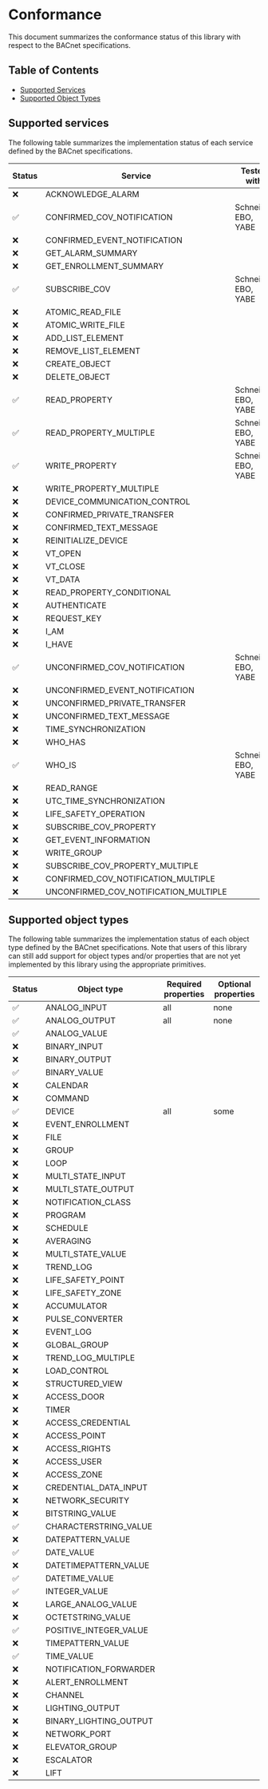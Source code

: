 
# Conformance

This document summarizes the conformance status of this library with respect
to the BACnet specifications.

## Table of Contents

- [Supported Services](#supported-services)
- [Supported Object Types](#supported-object-types)

## Supported services

The following table summarizes the implementation status of each service
defined by the BACnet specifications.

| Status | Service | Tested with |
| --- | --- | --- |
| ❌ | ACKNOWLEDGE_ALARM | |
| ✅ | CONFIRMED_COV_NOTIFICATION | Schneider EBO, YABE |
| ❌ | CONFIRMED_EVENT_NOTIFICATION | |
| ❌ | GET_ALARM_SUMMARY | |
| ❌ | GET_ENROLLMENT_SUMMARY | |
| ✅ | SUBSCRIBE_COV | Schneider EBO, YABE |
| ❌ | ATOMIC_READ_FILE | |
| ❌ | ATOMIC_WRITE_FILE | |
| ❌ | ADD_LIST_ELEMENT | |
| ❌ | REMOVE_LIST_ELEMENT | |
| ❌ | CREATE_OBJECT | |
| ❌ | DELETE_OBJECT | |
| ✅ | READ_PROPERTY | Schneider EBO, YABE |
| ✅ | READ_PROPERTY_MULTIPLE | Schneider EBO, YABE |
| ✅ | WRITE_PROPERTY | Schneider EBO, YABE |
| ❌ | WRITE_PROPERTY_MULTIPLE | |
| ❌ | DEVICE_COMMUNICATION_CONTROL | |
| ❌ | CONFIRMED_PRIVATE_TRANSFER | |
| ❌ | CONFIRMED_TEXT_MESSAGE | |
| ❌ | REINITIALIZE_DEVICE | |
| ❌ | VT_OPEN | |
| ❌ | VT_CLOSE | |
| ❌ | VT_DATA | |
| ❌ | READ_PROPERTY_CONDITIONAL | |
| ❌ | AUTHENTICATE | |
| ❌ | REQUEST_KEY | |
| ❌ | I_AM | |
| ❌ | I_HAVE | |
| ✅ | UNCONFIRMED_COV_NOTIFICATION | Schneider EBO, YABE |
| ❌ | UNCONFIRMED_EVENT_NOTIFICATION | |
| ❌ | UNCONFIRMED_PRIVATE_TRANSFER | |
| ❌ | UNCONFIRMED_TEXT_MESSAGE | |
| ❌ | TIME_SYNCHRONIZATION | |
| ❌ | WHO_HAS | |
| ✅ | WHO_IS | Schneider EBO, YABE |
| ❌ | READ_RANGE | |
| ❌ | UTC_TIME_SYNCHRONIZATION | |
| ❌ | LIFE_SAFETY_OPERATION | |
| ❌ | SUBSCRIBE_COV_PROPERTY | |
| ❌ | GET_EVENT_INFORMATION | |
| ❌ | WRITE_GROUP | |
| ❌ | SUBSCRIBE_COV_PROPERTY_MULTIPLE | |
| ❌ | CONFIRMED_COV_NOTIFICATION_MULTIPLE | |
| ❌ | UNCONFIRMED_COV_NOTIFICATION_MULTIPLE | |

## Supported object types

The following table summarizes the implementation status of each object type
defined by the BACnet specifications. Note that users of this library can still
add support for object types and/or properties that are not yet implemented by
this library using the appropriate primitives.

| Status | Object type | Required properties | Optional properties |
| --- | --- | --- | --- |
| ✅ | ANALOG_INPUT | all | none |
| ✅ | ANALOG_OUTPUT | all | none |
| ✅ | ANALOG_VALUE | | |
| ❌ | BINARY_INPUT | | |
| ❌ | BINARY_OUTPUT | | |
| ✅ | BINARY_VALUE | | |
| ❌ | CALENDAR | | |
| ❌ | COMMAND | | |
| ✅ | DEVICE | all | some |
| ❌ | EVENT_ENROLLMENT | | |
| ❌ | FILE | | |
| ❌ | GROUP | | |
| ❌ | LOOP | | |
| ❌ | MULTI_STATE_INPUT | | |
| ❌ | MULTI_STATE_OUTPUT | | |
| ❌ | NOTIFICATION_CLASS | | |
| ❌ | PROGRAM | | |
| ❌ | SCHEDULE | | |
| ❌ | AVERAGING | | |
| ❌ | MULTI_STATE_VALUE | | |
| ❌ | TREND_LOG | | |
| ❌ | LIFE_SAFETY_POINT | | |
| ❌ | LIFE_SAFETY_ZONE | | |
| ❌ | ACCUMULATOR | | |
| ❌ | PULSE_CONVERTER | | |
| ❌ | EVENT_LOG | | |
| ❌ | GLOBAL_GROUP | | |
| ❌ | TREND_LOG_MULTIPLE | | |
| ❌ | LOAD_CONTROL | | |
| ❌ | STRUCTURED_VIEW | | |
| ❌ | ACCESS_DOOR | | |
| ❌ | TIMER | | |
| ❌ | ACCESS_CREDENTIAL | | |
| ❌ | ACCESS_POINT | | |
| ❌ | ACCESS_RIGHTS | | |
| ❌ | ACCESS_USER | | |
| ❌ | ACCESS_ZONE | | |
| ❌ | CREDENTIAL_DATA_INPUT | | |
| ❌ | NETWORK_SECURITY | | |
| ❌ | BITSTRING_VALUE | | |
| ✅ | CHARACTERSTRING_VALUE | | |
| ❌ | DATEPATTERN_VALUE | | |
| ✅ | DATE_VALUE | | |
| ❌ | DATETIMEPATTERN_VALUE | | |
| ✅ | DATETIME_VALUE | | |
| ✅ | INTEGER_VALUE | | |
| ❌ | LARGE_ANALOG_VALUE | | |
| ❌ | OCTETSTRING_VALUE | | |
| ✅ | POSITIVE_INTEGER_VALUE | | |
| ❌ | TIMEPATTERN_VALUE | | |
| ✅ | TIME_VALUE | | |
| ❌ | NOTIFICATION_FORWARDER | | |
| ❌ | ALERT_ENROLLMENT | | |
| ❌ | CHANNEL | | |
| ❌ | LIGHTING_OUTPUT | | |
| ❌ | BINARY_LIGHTING_OUTPUT | | |
| ❌ | NETWORK_PORT | | |
| ❌ | ELEVATOR_GROUP | | |
| ❌ | ESCALATOR | | |
| ❌ | LIFT | | |
      